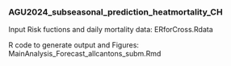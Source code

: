 ### AGU2024_subseasonal_prediction_heatmortality_CH

Input Risk fuctions and daily mortality data: ERforCross.Rdata

R code to generate output and Figures: MainAnalysis_Forecast_allcantons_subm.Rmd
